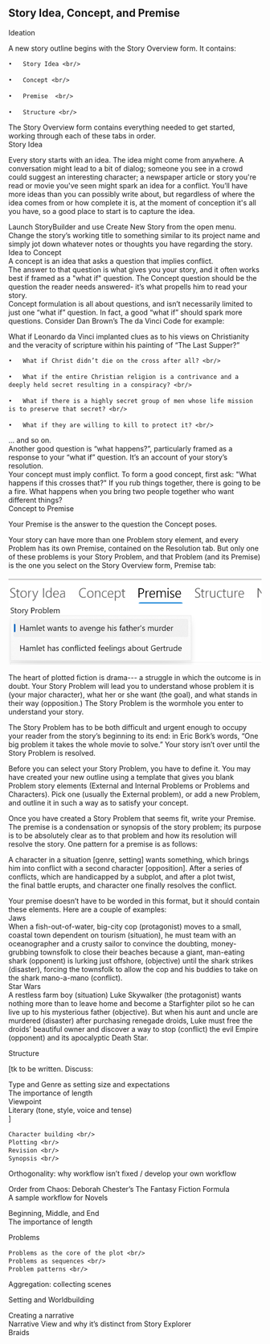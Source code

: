 ## Story Idea, Concept, and Premise ##
Ideation <br/>


A new story outline begins with the Story Overview form. It contains: <br/>

	•	Story Idea <br/>

	•	Concept <br/>

	•	Premise  <br/>

	•	Structure <br/>


The Story Overview form contains everything needed to get started, working through each of these tabs in order. <br/>
Story Idea <br/>

Every story starts with an idea. The idea might come from anywhere.  A conversation might lead to a bit of dialog; someone you see in a crowd could suggest an interesting character; a newspaper article or story you're read or movie you've seen might spark an idea for a conflict.  You’ll have more ideas than you can possibly write about, but regardless of where the idea comes from or how complete it is, at the moment of conception it's all you have, so a good place to start is to capture the idea.  <br/>

Launch StoryBuilder and use Create New Story from the open menu. Change the story’s working title to something similar to its project name and simply jot down whatever notes or thoughts you have regarding the story. <br/>
Idea to Concept <br/>
A concept is an idea that asks a question that implies conflict.  <br/>
The answer to that question is what gives you your story, and it often works best if framed as a "what if" question. The Concept question should be the question the reader needs answered- it’s what propells him to read your story. <br/>
Concept formulation is all about questions, and isn’t necessarily limited to just one “what if” question. In fact, a good “what if” should spark more questions.  Consider Dan Brown’s The da Vinci Code for example: <br/>

What if Leonardo da Vinci implanted clues as to his views on Christianity and the veracity of scripture within his painting of “The Last Supper?” <br/>

	•	What if Christ didn’t die on the cross after all? <br/>

	•	What if the entire Christian religion is a contrivance and a deeply held secret resulting in a conspiracy? <br/>

	•	What if there is a highly secret group of men whose life mission is to preserve that secret? <br/>

	•	What if they are willing to kill to protect it? <br/>

... and so on. <br/>
Another good question is  “what happens?”,  particularly framed as a response to your “what if” question. It’s an account of your story’s resolution. <br/>
Your concept must imply conflict. To form a good concept, first ask: "What happens if this crosses that?" If you rub  things together, there is going to be a fire. What happens when you bring two people together who want different things?  <br/>
Concept to Premise <br/>

Your Premise is the answer to the question the Concept poses.   <br/>

Your story can have more than one Problem story element, and every Problem has its own Premise, contained on the Resolution tab. But only one of these problems is your Story Problem, and that Problem  (and its Premise) is the one you select on the Story Overview form, Premise tab: <br/>

![](Clipboard-Image-69.png)

The heart of plotted fiction is drama--- a struggle in which the outcome is in doubt. Your Story Problem will lead you to understand whose problem it is (your major character), what her or she want (the goal), and what stands in their way (opposition.) The Story Problem is the wormhole you enter to understand your story. <br/>

The Story Problem has to be both difficult and urgent enough to occupy your reader from the story’s beginning to its end:  in Eric Bork’s words, “One big problem it takes the whole movie to solve.” Your story isn’t over until the Story Problem is resolved. <br/>

Before you can select your Story Problem, you have to define it. You may have created your new outline using a template that gives you blank Problem story elements (External and Internal Problems or Problems and Characters). Pick one (usually the External problem), or add a new Problem, and outline it in such a way as to satisfy your concept. <br/>

Once you have created a Story Problem that seems fit, write your Premise. The premise is a condensation or synopsis of the story problem; its purpose is to be absolutely clear as to that problem and how its resolution will resolve the story. One pattern for a premise is as follows: <br/>

A character in a situation [genre, setting] wants something, which brings him into conflict with a second character [opposition]. After a series of conflicts, which are handicapped by a subplot, and after a plot twist, the final battle erupts, and character one finally resolves the conflict. <br/>

Your premise doesn’t have to be worded in this format, but it should contain these elements. Here are a couple of examples: <br/>
Jaws <br/>
When a fish-out-of-water, big-city cop (protagonist) moves to a small, coastal town dependent on tourism (situation), he must team with an oceanographer and a crusty sailor to convince the doubting, money-grubbing townsfolk to close their beaches because a giant, man-eating shark (opponent) is lurking just offshore,  (objective) until the shark strikes (disaster), forcing the townsfolk to allow the cop and his buddies to take on the shark mano-a-mano (conflict). <br/>
Star Wars <br/>
A restless farm boy (situation) Luke Skywalker (the protagonist) wants nothing more than to leave home and become a Starfighter pilot so he can live up to his mysterious father (objective). But when his aunt and uncle are murdered (disaster) after purchasing renegade droids, Luke must free the droids’ beautiful owner and discover a way to stop (conflict) the evil Empire (opponent) and its apocalyptic Death Star. <br/>

Structure <br/>

[tk to be written. Discuss: <br/>

Type and Genre as setting size and expectations <br/>
The importance of length <br/>
Viewpoint <br/>
Literary (tone, style, voice and tense) <br/>
] <br/>


	Character building <br/>
	Plotting <br/>
	Revision <br/>
	Synopsis <br/>
Orthogonality: why workflow isn’t fixed / develop your own workflow <br/>

Order from Chaos:  Deborah Chester’s The Fantasy Fiction Formula <br/>
	A sample workflow for Novels <br/>

Beginning, Middle, and End <br/>
	The importance of length <br/>

Problems <br/>

	Problems as the core of the plot <br/>
	Problems as sequences <br/>
	Problem patterns <br/>

Aggregation: collecting scenes <br/>

Setting and Worldbuilding <br/>

Creating a narrative <br/>
	Narrative View and why it’s distinct from Story Explorer <br/>
	Braids <br/>
